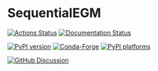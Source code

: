 # SequentialEGM

[![Actions Status][actions-badge]][actions-link]
[![Documentation Status][rtd-badge]][rtd-link]

[![PyPI version][pypi-version]][pypi-link]
[![Conda-Forge][conda-badge]][conda-link]
[![PyPI platforms][pypi-platforms]][pypi-link]

[![GitHub Discussion][github-discussions-badge]][github-discussions-link]

<!-- SPHINX-START -->

<!-- prettier-ignore-start -->
[actions-badge]:            https://github.com/alanlujan91/SequentialEGM/workflows/CI/badge.svg
[actions-link]:             https://github.com/alanlujan91/SequentialEGM/actions
[conda-badge]:              https://img.shields.io/conda/vn/conda-forge/SequentialEGM
[conda-link]:               https://github.com/conda-forge/SequentialEGM-feedstock
[github-discussions-badge]: https://img.shields.io/static/v1?label=Discussions&message=Ask&color=blue&logo=github
[github-discussions-link]:  https://github.com/alanlujan91/SequentialEGM/discussions
[pypi-link]:                https://pypi.org/project/SequentialEGM/
[pypi-platforms]:           https://img.shields.io/pypi/pyversions/SequentialEGM
[pypi-version]:             https://img.shields.io/pypi/v/SequentialEGM
[rtd-badge]:                https://readthedocs.org/projects/SequentialEGM/badge/?version=latest
[rtd-link]:                 https://SequentialEGM.readthedocs.io/en/latest/?badge=latest

<!-- prettier-ignore-end -->
